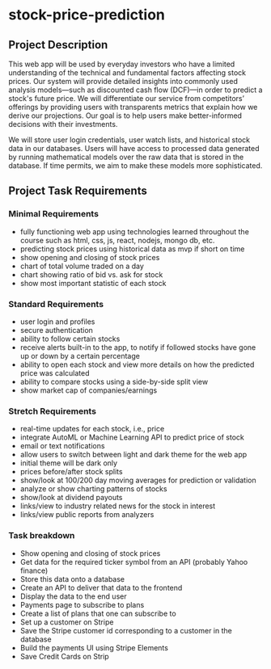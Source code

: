 # stock-price-prediction

## Project Description
This web app will be used by everyday investors who have a limited understanding of the technical and fundamental factors affecting stock prices. Our system will provide detailed insights into commonly used analysis models—such as discounted cash flow (DCF)—in order to predict a stock's future price. We will differentiate our service from competitors’ offerings by providing users with transparents metrics that explain how we derive our projections. Our goal is to help users make better-informed decisions with their investments.

We will store user login credentials, user watch lists, and historical stock data in our databases. Users will have access to processed data generated by running mathematical models over the raw data that is stored in the database. If time permits, we aim to make these models more sophisticated.

## Project Task Requirements

### Minimal Requirements
- fully functioning web app using technologies learned throughout the course such as html, css, js, react, nodejs, mongo db, etc.
- predicting stock prices using historical data as mvp if short on time
- show opening and closing of stock prices
- chart of total volume traded on a day
- chart showing ratio of bid vs. ask for stock
- show most important statistic of each stock

### Standard Requirements
- user login and profiles
- secure authentication
- ability to follow certain stocks
- receive alerts built-in to the app, to notify if followed stocks have gone up or down by a certain percentage
- ability to open each stock and view more details on how the predicted price was calculated
- ability to compare stocks using a side-by-side split view
- show market cap of companies/earnings

### Stretch Requirements
- real-time updates for each stock, i.e., price
- integrate AutoML or Machine Learning API to predict price of stock
- email or text notifications
- allow users to switch between light and dark theme for the web app
- initial theme will be dark only
- prices before/after stock splits
- show/look at 100/200 day moving averages for prediction or validation
- analyze or show charting patterns of stocks
- show/look at dividend payouts
- links/view to industry related news for the stock in interest
- links/view public reports from analyzers

### Task breakdown 
- Show opening and closing of stock prices
- Get data for the required ticker symbol from an API (probably Yahoo finance)
- Store this data onto a database 
- Create an API to deliver that data to the frontend 
- Display the data to the end user
- Payments page to subscribe to plans 
- Create a list of plans that one can subscribe to 
- Set up a customer on Stripe 
- Save the Stripe customer id corresponding to a customer in the database 
- Build the payments UI using Stripe Elements 
- Save Credit Cards on Strip 
